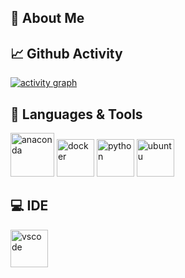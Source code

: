 <link rel="stylesheet" type='text/css' href="https://cdn.jsdelivr.net/gh/devicons/devicon@latest/devicon.min.css" />

## 👋 About Me


          
<!--
**CharlesKeeling65/CharlesKeeling65** is a ✨ _special_ ✨ repository because its `README.md` (this file) appears on your GitHub profile.

Here are some ideas to get you started:

- 🔭 I’m currently working on ...
- 🌱 I’m currently learning ...
- 👯 I’m looking to collaborate on ...
- 🤔 I’m looking for help with ...
- 💬 Ask me about ...
- 📫 How to reach me: ...
- 😄 Pronouns: ...
- ⚡ Fun fact: ...
-->
## 📈 Github Activity
[![activity graph](https://github-readme-activity-graph.vercel.app/graph?username=CharlesKeeling65&theme=merko&custom_title=CharlesKeeling65%20Activity&hide_border=true&point=FFFFFF&days=50)](https://github.com/CharlesKeeling65)

## 👾 Languages & Tools

<p>
<!-- ********** A ********** -->
          <a herf="https://www.anaconda.com/" target="_blank"><img src="https://cdn.jsdelivr.net/gh/devicons/devicon@latest/icons/anaconda/anaconda-original-wordmark.svg" alt="anaconda" height="70"/> </a>
<!-- ********** B ********** -->
<!-- ********** C ********** -->
<!-- ********** D ********** -->
          <a herf="https://www.docker.com/" target="_blank"><img src="https://cdn.jsdelivr.net/gh/devicons/devicon@latest/icons/docker/docker-original-wordmark.svg" alt="docker" height="60"/> </a>
<!-- ********** E ********** -->
<!-- ********** F ********** -->
<!-- ********** G ********** -->
<!-- ********** H ********** -->
<!-- ********** I ********** -->
<!-- ********** J ********** -->
<!-- ********** K ********** -->
<!-- ********** L ********** -->
<!-- ********** M ********** -->
<!-- ********** N ********** -->
<!-- ********** O ********** -->
<!-- ********** P ********** -->
          <a herf="https://www.python.org/" target="_blank"><img src="https://www.vectorlogo.zone/logos/python/python-vertical.svg" alt="python" height="60"/> </a>
<!-- ********** Q ********** -->
<!-- ********** R ********** -->
<!-- ********** S ********** -->
<!-- ********** T ********** -->
<!-- ********** U ********** -->
          <a herf="https://ubuntu.com/" target="_blank"><img src="https://www.vectorlogo.zone/logos/ubuntu/ubuntu-ar21.svg" alt="ubuntu" height="60"/> </a>
<!-- ********** V ********** -->
<!-- ********** W ********** -->
<!-- ********** X ********** -->
<!-- ********** Y ********** -->
<!-- ********** Z ********** -->
</p>

## 💻 IDE
<p>
<a href="https://code.visualstudio.com/" target="_blank"> <img src="https://cdn.jsdelivr.net/gh/devicons/devicon@latest/icons/vscode/vscode-original.svg" alt="vscode" height="60"/> </a>
</p>

          
          
          
